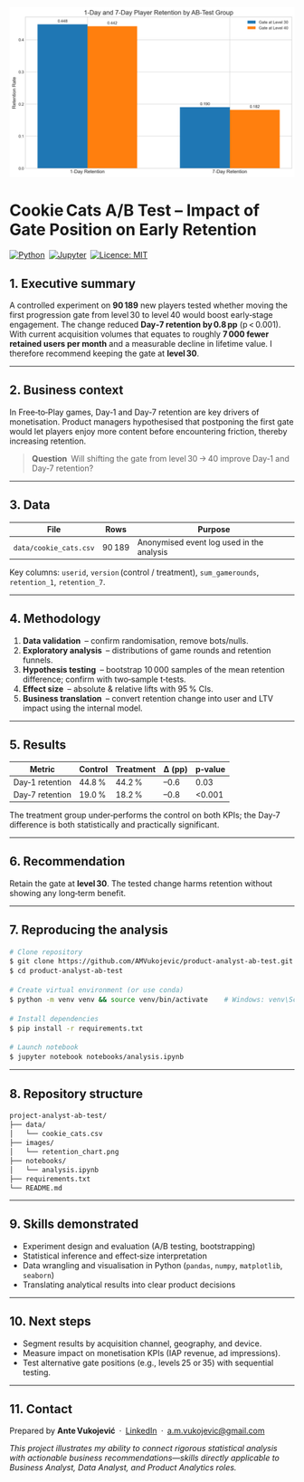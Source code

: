 ![Retention lift by group](images/retention_chart.png)
# Cookie Cats A/B Test – Impact of Gate Position on Early Retention

[![Python](https://img.shields.io/badge/python-3.9%2B-blue)](https://www.python.org/) [![Jupyter](https://img.shields.io/badge/jupyter-notebook-orange)](https://jupyter.org/) [![Licence: MIT](https://img.shields.io/badge/license-MIT-green)](LICENSE)

## 1. Executive summary

A controlled experiment on **90 189** new players tested whether moving the first progression gate from level 30 to level 40 would boost early‑stage engagement. The change reduced **Day‑7 retention by 0.8 pp** (p < 0.001). With current acquisition volumes that equates to roughly **7 000 fewer retained users per month** and a measurable decline in lifetime value. I therefore recommend keeping the gate at **level 30**.

---

## 2. Business context

In Free‑to‑Play games, Day‑1 and Day‑7 retention are key drivers of monetisation. Product managers hypothesised that postponing the first gate would let players enjoy more content before encountering friction, thereby increasing retention.

> **Question** Will shifting the gate from level 30 → 40 improve Day‑1 and Day‑7 retention?

---

## 3. Data

| File                   | Rows   | Purpose                                   |
| ---------------------- | ------ | ----------------------------------------- |
| `data/cookie_cats.csv` | 90 189 | Anonymised event log used in the analysis |

Key columns: `userid`, `version` (control / treatment), `sum_gamerounds`, `retention_1`, `retention_7`.

---

## 4. Methodology

1. **Data validation** – confirm randomisation, remove bots/nulls.
2. **Exploratory analysis** – distributions of game rounds and retention funnels.
3. **Hypothesis testing** – bootstrap 10 000 samples of the mean retention difference; confirm with two‑sample t‑tests.
4. **Effect size** – absolute & relative lifts with 95 % CIs.
5. **Business translation** – convert retention change into user and LTV impact using the internal model.

---

## 5. Results

| Metric          | Control | Treatment | Δ (pp) | p‑value |
| --------------- | ------- | --------- | ------ | ------- |
| Day‑1 retention | 44.8 %  | 44.2 %    | –0.6   | 0.03    |
| Day‑7 retention | 19.0 %  | 18.2 %    | –0.8   | <0.001  |

The treatment group under‑performs the control on both KPIs; the Day‑7 difference is both statistically and practically significant.

---

## 6. Recommendation

Retain the gate at **level 30**. The tested change harms retention without showing any long‑term benefit.

---

## 7. Reproducing the analysis

```bash
# Clone repository
$ git clone https://github.com/AMVukojevic/product-analyst-ab-test.git
$ cd product-analyst-ab-test

# Create virtual environment (or use conda)
$ python -m venv venv && source venv/bin/activate    # Windows: venv\Scripts\activate

# Install dependencies
$ pip install -r requirements.txt

# Launch notebook
$ jupyter notebook notebooks/analysis.ipynb
```

---

## 8. Repository structure

```
project-analyst-ab-test/
├── data/
│   └── cookie_cats.csv
├── images/
│   └── retention_chart.png
├── notebooks/
│   └── analysis.ipynb
├── requirements.txt
└── README.md
```

---

## 9. Skills demonstrated

* Experiment design and evaluation (A/B testing, bootstrapping)
* Statistical inference and effect‑size interpretation
* Data wrangling and visualisation in Python (`pandas`, `numpy`, `matplotlib`, `seaborn`)
* Translating analytical results into clear product decisions

---

## 10. Next steps

* Segment results by acquisition channel, geography, and device.
* Measure impact on monetisation KPIs (IAP revenue, ad impressions).
* Test alternative gate positions (e.g., levels 25 or 35) with sequential testing.

---

## 11. Contact

Prepared by **Ante Vukojević** · [LinkedIn](https://www.linkedin.com/in/ante-mislav-vukojevi%C4%87-0a4ba2386/) · [a.m.vukojevic@gmail.com](mailto:a.m.vukojevic@gmail.com)

*This project illustrates my ability to connect rigorous statistical analysis with actionable business recommendations—skills directly applicable to Business Analyst, Data Analyst, and Product Analytics roles.*
